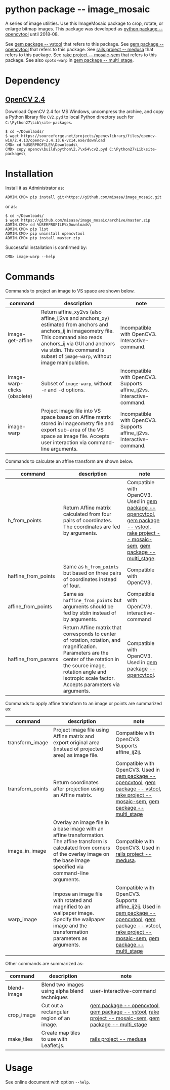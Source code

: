 # python package -- image_mosaic

A series of image utilities.  Use this ImageMosaic package to crop, rotate, or
enlarge bitmap images.  This package was developed as [python package
-- opencvtool](https://gitlab.misasa.okayama-u.ac.jp/pythonpackage/opencvtool)
until 2018-08.

See [gem package -- vstool](https://gitlab.misasa.okayama-u.ac.jp/gems/vstool) that refers to this package.
See [gem package -- opencvtool](https://gitlab.misasa.okayama-u.ac.jp/gems/opencvtool) that refers to this package.
See [rails project -- medusa](https://github.com/misasa/medusa) that refers to this package.
See [rake project -- mosaic-sem](https://gitlab.misasa.okayama-u.ac.jp/DREAM/mosaic-sem) that refers to this package.
See also `spots-warp` in [gem package -- multi_stage](https://gitlab.misasa.okayama-u.ac.jp/gems/multi_stage).

# Dependency

## [OpenCV 2.4](https://opencv.org/releases.html)

Download OpenCV 2.4 for MS Windows, uncompress the archive, and copy a Python library file `CV2.pyd` to local Python directory such for `C:\Python27\Lib\site-packages`.

    $ cd ~/Downlaods/
    $ wget https://sourceforge.net/projects/opencvlibrary/files/opencv-win/2.4.13/opencv-2.4.13.6-vc14.exe/download
    CMD> cd %USERPROFILE%\Downloads\
    CMD> copy opencv\build\python\2.7\x64\cv2.pyd C:\Python27\Lib\site-packages\

# Installation

Install it as Administrator as:

    ADMIN.CMD> pip install git+https://github.com/misasa/image_mosaic.git

or as:

    $ cd ~/Downloads/
    $ wget https://github.com/misasa/image_mosaic/archive/master.zip
    ADMIN.CMD> cd %USERPROFILE%\Downloads\
    ADMIN.CMD> pip list
    ADMIN.CMD> pip uninstall opencvtool
    ADMIN.CMD> pip install master.zip

Successful installation is confirmed by:

    CMD> image-warp --help

# Commands

Commands to project an image to VS space are shown below.

| command                      | description                                                                                                                                                                                                                                                | note                                                                   |
| ---------------------------- | ---------------------------------------------------------------------------------------------------------------------------------------------------------------------------------------------------------------------------------------------------------- | ----                                                                   |
| image-get-affine             | Return affine_xy2vs (also affine_ij2vs and anchors_xy) estimated from anchors and anchors_ij in imageometry file.  This command also reads anchors_ij via GUI and anchors via stdin.  This command is subset of `image-warp`, without image manipulation. | Incompatible with OpenCV3. Interactive-command.                       |
| image-warp-clicks (obsolete) | Subset of `image-warp`, without -r and -d options.                                                                                                                                                                                                          | Incompatible with OpenCV3. Supports affine_ij2vs. Interactive-command. |
| image-warp                   | Project image file into VS space based on Affine matrix stored in imageometry file and export sub-area of the VS space as image file.  Accepts user interaction via command-line arguments.                                                                 | Incompatible with OpenCV3. Supports affine_ij2vs. Interactive-command. |

Commands to calculate an affine transform are shown below.

| command             | description                                                                                               | note                                                                                                                                                                                                                                                                                                                                                                         |
| ------------------- | --------------------------------------------------------------------------------------                    | ----                                                                                                                                                                                                                                                                                                                                                                         |
| h_from_points       | Return Affine matrix calculated from four pairs of coordinates.  The coordinates are fed by arguments. | Compatible with OpenCV3. Used in [gem package -- opencvtool](https://gitlab.misasa.okayama-u.ac.jp/gems/opencvtool), [gem package -- vstool](https://gitlab.misasa.okayama-u.ac.jp/gems/vstool), [rake project -- mosaic-sem](https://gitlab.misasa.okayama-u.ac.jp/DREAM/mosaic-sem), [gem package -- multi_stage](https://gitlab.misasa.okayama-u.ac.jp/gems/multi_stage). |
| haffine_from_points | Same as `h_from_points` but based on three pairs of coordinates instead of four.            | Compatible with OpenCV3.                      |
| affine_from_points  | Same as `haffine_from_points` but arguments should be fed by stdin instead of by arguments. | Compatible with OpenCV3.  interactive-command |
| haffine_from_params | Return Affine matrix that corresponds to center of rotation, rotation, and magnification.  Parameters are the center of the rotation in the source image, rotation angle and Isotropic scale factor. Accepts parameters via arguments. | Compatible with OpenCV3. Used in [gem package -- opencvtool](https://gitlab.misasa.okayama-u.ac.jp/gems/opencvtool). |

Commands to apply affine transform to an image or points are summarized as:

| command             | description                                                                                                                                                                                       | note                                                                                                                                                                                                                                                                                                                                                                                               |
| ------------------- | --------------------------------------------------------------------------------------                                                                                                            | ----                                                                                                                                                                                                                                                                                                                                                                                               |
| transform_image     | Project image file using Affine matrix and export original area (instead of projected area) as image file.                                                                                                                    | Compatible with OpenCV3. Supports affine_ij2ij.                                                                                                                                                                                                                                                                                                                                                    |
| transform_points    | Return coordinates after projection using an Affine matrix.                                                                                                                                       | Compatible with OpenCV3. Used in [gem package -- opencvtool](https://gitlab.misasa.okayama-u.ac.jp/gems/opencvtool), [gem package -- vstool](https://gitlab.misasa.okayama-u.ac.jp/gems/vstool), [rake project -- mosaic-sem](https://gitlab.misasa.okayama-u.ac.jp/DREAM/mosaic-sem), [gem package -- multi_stage](https://gitlab.misasa.okayama-u.ac.jp/gems/multi_stage)                        |
| image_in_image      | Overlay an image file in a base image with an affine transformation. The affine transform is calculated from corners of the overlay image on the base image specified via command-line arguments. | Compatible with OpenCV3. Used in [rails project -- medusa](https://github.com/misasa/medusa).                                                                                                                                                                                                                                                                                                      |
| warp_image          | Impose an image file with rotated and magnified to an wallpaper image. Specify the wallpaper image and the transformation parameters as arguments.                                                | Compatible with OpenCV3. Supports affine_ij2ij. Used in [gem package -- opencvtool](https://gitlab.misasa.okayama-u.ac.jp/gems/opencvtool), [gem package -- vstool](https://gitlab.misasa.okayama-u.ac.jp/gems/vstool), [rake project -- mosaic-sem](https://gitlab.misasa.okayama-u.ac.jp/DREAM/mosaic-sem), [gem package -- multi_stage](https://gitlab.misasa.okayama-u.ac.jp/gems/multi_stage) |

Other commands are summarized as:

| command             | description                                                                            | note                                                                                                                                                                                                                                                                                                                                        |
| ------------------- | -------------------------------------------------------------------------------------- | ----                                                                                                                                                                                                                                                                                                                                        |
| blend-image         | Blend two images using alpha blend techniques                                          | user-interactive-command                                                                                                                                                                                                                                                                                                                    |
| crop_image          | Cut out a rectangular region of an image.                                              | [gem package -- opencvtool](https://gitlab.misasa.okayama-u.ac.jp/gems/opencvtool), [gem package -- vstool](https://gitlab.misasa.okayama-u.ac.jp/gems/vstool),  [rake project -- mosaic-sem](https://gitlab.misasa.okayama-u.ac.jp/DREAM/mosaic-sem), [gem package -- multi_stage](https://gitlab.misasa.okayama-u.ac.jp/gems/multi_stage) |
| make_tiles          | Create map tiles to use with Leaflet.js.                                               | [rails project -- medusa](https://github.com/misasa/medusa)                                                                                                                                                                                                                                                                                 |


# Usage

See online document with option `--help`.
